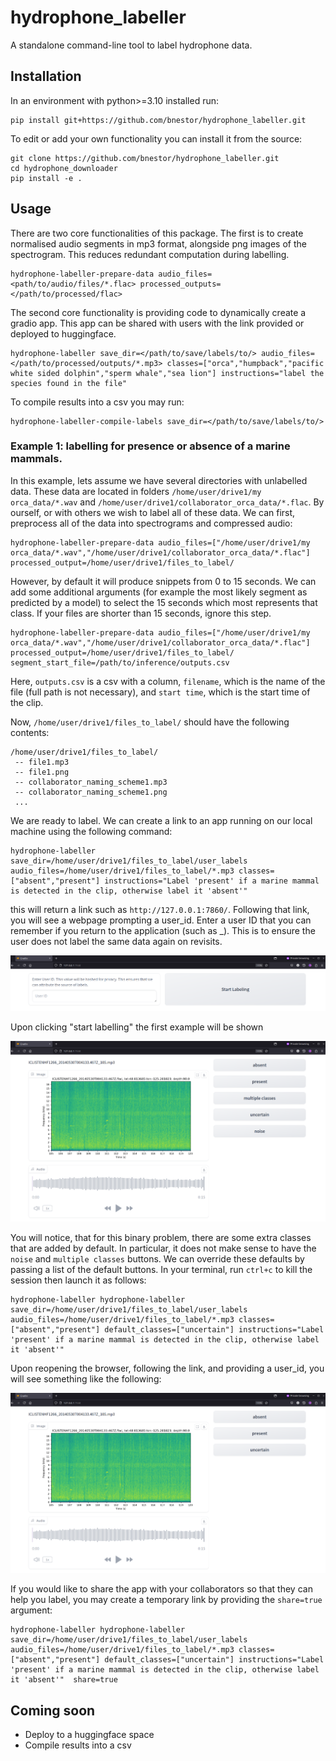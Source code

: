 # hydrophone_labeller
A standalone command-line tool to label hydrophone data.

## Installation
In an environment with python>=3.10 installed run:
```
pip install git+https://github.com/bnestor/hydrophone_labeller.git
```
To edit or add your own functionality you can install it from the source:
```
git clone https://github.com/bnestor/hydrophone_labeller.git
cd hydrophone_downloader
pip install -e .
```

## Usage

There are two core functionalities of this package. The first is to create normalised audio segments in mp3 format, alongside png images of the spectrogram. This reduces redundant computation during labelling.
```
hydrophone-labeller-prepare-data audio_files=<path/to/audio/files/*.flac> processed_outputs=</path/to/processed/flac>
```

The second core functionality is providing code to dynamically create a gradio app. This app can be shared with users with the link provided or deployed to huggingface.

```
hydrophone-labeller save_dir=</path/to/save/labels/to/> audio_files=</path/to/processed/outputs/*.mp3> classes=["orca","humpback","pacific white sided dolphin","sperm whale","sea lion"] instructions="label the species found in the file" 
```

To compile results into a csv you may run:
```
hydrophone-labeller-compile-labels save_dir=</path/to/save/labels/to/>
```

### Example 1: labelling for presence or absence of a marine mammals.

In this example, lets assume we have several directories with unlabelled data. These data are located in folders `/home/user/drive1/my orca_data/*.wav` and `/home/user/drive1/collaborator_orca_data/*.flac`. By ourself, or with others we wish to label all of these data. We can first, preprocess all of the data into spectrograms and compressed audio:

```
hydrophone-labeller-prepare-data audio_files=["/home/user/drive1/my orca_data/*.wav","/home/user/drive1/collaborator_orca_data/*.flac"] processed_output=/home/user/drive1/files_to_label/
```

However, by default it will produce snippets from 0 to 15 seconds. We can add some additional arguments (for example the most likely segment as predicted by a model) to select the 15 seconds which most represents that class. If your files are shorter than 15 seconds, ignore this step.

```
hydrophone-labeller-prepare-data audio_files=["/home/user/drive1/my orca_data/*.wav","/home/user/drive1/collaborator_orca_data/*.flac"] processed_output=/home/user/drive1/files_to_label/ segment_start_file=/path/to/inference/outputs.csv
```

Here, `outputs.csv` is a csv with a column, `filename`, which is the name of the file (full path is not necessary), and `start time`, which is the start time of the clip.

Now, `/home/user/drive1/files_to_label/` should have the following contents:
```
/home/user/drive1/files_to_label/
 -- file1.mp3
 -- file1.png
 -- collaborator_naming_scheme1.mp3
 -- collaborator_naming_scheme1.png
 ...
```

We are ready to label. We can create a link to an app running on our local machine using the following command:
```
hydrophone-labeller save_dir=/home/user/drive1/files_to_label/user_labels audio_files=/home/user/drive1/files_to_label/*.mp3 classes=["absent","present"] instructions="Label 'present' if a marine mammal is detected in the clip, otherwise label it 'absent'" 
```

this will return a link such as `http://127.0.0.1:7860/`. Following that link, you will see a webpage prompting a user_id. Enter a user ID that you can remember if you return to the application (such as <firstname>_<lastinitial>). This is to ensure the user does not label the same data again on revisits.

![user_id_screen](./assets/userid_screen.png)

Upon clicking "start labelling" the first example will be shown

![labelling_with_defaults](./assets/start_labelling_with_defaults.png)

You will notice, that for this binary problem, there are some extra classes that are added by default. In particular, it does not make sense to have the `noise` and `multiple classes` buttons. We can override these defaults by passing a list of the default buttons. In your terminal, run `ctrl+c` to kill the session then launch it as follows:

```
hydrophone-labeller hydrophone-labeller save_dir=/home/user/drive1/files_to_label/user_labels audio_files=/home/user/drive1/files_to_label/*.mp3 classes=["absent","present"] default_classes=["uncertain"] instructions="Label 'present' if a marine mammal is detected in the clip, otherwise label it 'absent'" 
```

Upon reopening the browser, following the link, and  providing a user_id, you will see something like the following:

![labelling_without_defaults](./assets/start_labelling_without_defaults.png)

If you would like to share the app with your collaborators so that they can help you label, you may create a temporary link by providing the `share=true` argument:

```
hydrophone-labeller hydrophone-labeller save_dir=/home/user/drive1/files_to_label/user_labels audio_files=/home/user/drive1/files_to_label/*.mp3 classes=["absent","present"] default_classes=["uncertain"] instructions="Label 'present' if a marine mammal is detected in the clip, otherwise label it 'absent'"  share=true
```



## Coming soon
- Deploy to a huggingface space
- Compile results into a csv








